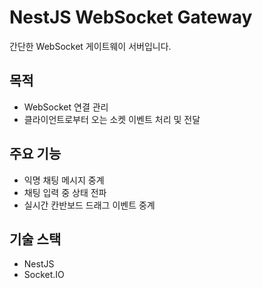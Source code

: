 # NestJS WebSocket Gateway

간단한 WebSocket 게이트웨이 서버입니다.

## 목적

- WebSocket 연결 관리
- 클라이언트로부터 오는 소켓 이벤트 처리 및 전달

## 주요 기능

- 익명 채팅 메시지 중계
- 채팅 입력 중 상태 전파
- 실시간 칸반보드 드래그 이벤트 중계

## 기술 스택

- NestJS
- Socket.IO
